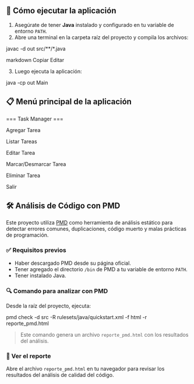 ## 🚀 Cómo ejecutar la aplicación

1. Asegúrate de tener **Java** instalado y configurado en tu variable de entorno `PATH`.  
2. Abre una terminal en la carpeta raíz del proyecto y compila los archivos:

javac -d out src/**/*.java

markdown
Copiar
Editar

3. Luego ejecuta la aplicación:

java -cp out Main

## 📋 Menú principal de la aplicación

=== Task Manager ===

Agregar Tarea

Listar Tareas

Editar Tarea

Marcar/Desmarcar Tarea

Eliminar Tarea

Salir

## 🛠️ Análisis de Código con PMD

Este proyecto utiliza [PMD](https://pmd.github.io/) como herramienta de análisis estático para detectar errores comunes, duplicaciones, código muerto y malas prácticas de programación.

### ✅ Requisitos previos

- Haber descargado PMD desde su página oficial.
- Tener agregado el directorio `/bin` de PMD a tu variable de entorno `PATH`.
- Tener instalado Java.

### 🔍 Comando para analizar con PMD

Desde la raíz del proyecto, ejecuta:

pmd check -d src -R rulesets/java/quickstart.xml -f html -r reporte_pmd.html

> Este comando genera un archivo `reporte_pmd.html` con los resultados del análisis.

### 📂 Ver el reporte

Abre el archivo `reporte_pmd.html` en tu navegador para revisar los resultados del análisis de calidad del código.
